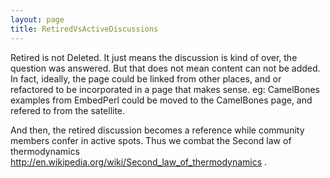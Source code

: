 ```yaml
---
layout: page
title: RetiredVsActiveDiscussions
---
```


Retired is not Deleted. It just means the discussion is kind of over, the question was answered. But that does not mean content can not be added. In fact, ideally, the page could be linked from other places, and or refactored to be incorporated in a page that makes sense. eg: CamelBones examples from EmbedPerl could be moved to the CamelBones page, and refered to from the satellite. 

And then, the retired discussion becomes a reference while community members confer in active spots.  Thus we combat the Second law of thermodynamics http://en.wikipedia.org/wiki/Second_law_of_thermodynamics .

